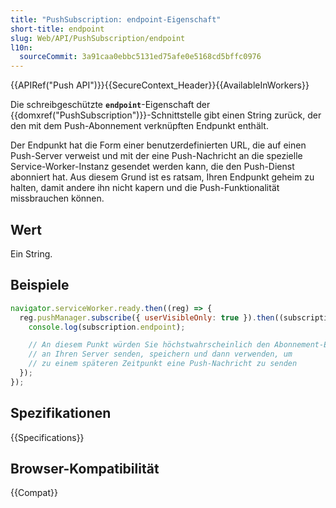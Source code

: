 ```yaml
---
title: "PushSubscription: endpoint-Eigenschaft"
short-title: endpoint
slug: Web/API/PushSubscription/endpoint
l10n:
  sourceCommit: 3a91caa0ebbc5131ed75afe0e5168cd5bffc0976
---
```


{{APIRef("Push API")}}{{SecureContext_Header}}{{AvailableInWorkers}}

Die schreibgeschützte **`endpoint`**-Eigenschaft der
{{domxref("PushSubscription")}}-Schnittstelle gibt einen String zurück, der
den mit dem Push-Abonnement verknüpften Endpunkt enthält.

Der Endpunkt hat die Form einer benutzerdefinierten URL, die auf einen Push-Server verweist und mit der eine Push-Nachricht an die spezielle Service-Worker-Instanz gesendet werden kann, die den Push-Dienst abonniert hat. Aus diesem Grund ist es ratsam, Ihren Endpunkt geheim zu halten, damit andere ihn nicht kapern und die Push-Funktionalität missbrauchen können.

## Wert

Ein String.

## Beispiele

```js
navigator.serviceWorker.ready.then((reg) => {
  reg.pushManager.subscribe({ userVisibleOnly: true }).then((subscription) => {
    console.log(subscription.endpoint);

    // An diesem Punkt würden Sie höchstwahrscheinlich den Abonnement-Endpunkt
    // an Ihren Server senden, speichern und dann verwenden, um
    // zu einem späteren Zeitpunkt eine Push-Nachricht zu senden
  });
});
```

## Spezifikationen

{{Specifications}}

## Browser-Kompatibilität

{{Compat}}
